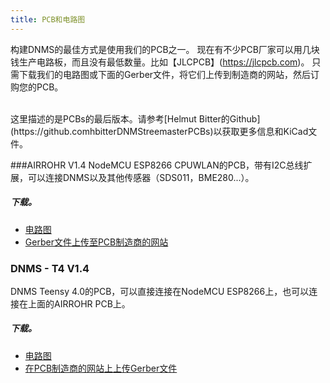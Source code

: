 ```yaml
---
title: PCB和电路图
---
```


构建DNMS的最佳方式是使用我们的PCB之一。
现在有不少PCB厂家可以用几块钱生产电路板，而且没有最低数量。比如【JLCPCB】(https://jlcpcb.com)。
只需下载我们的电路图或下面的Gerber文件，将它们上传到制造商的网站，然后订购您的PCB。

<br>
这里描述的是PCBs的最后版本。请参考[Helmut Bitter的Github](https://github.comhbitterDNMStreemasterPCBs)以获取更多信息和KiCad文件。

###AIRROHR V1.4
NodeMCU ESP8266 CPUWLAN的PCB，带有I2C总线扩展，可以连接DNMS以及其他传感器（SDS011，BME280...）。


##### 下载。
* [电路图](.docsdnmsairrohr-PCB-电路图.pdf)
* [Gerber文件上传至PCB制造商的网站](.docsdnmsairrohr-PCB-circuit-diagram-gerber.zip)


### DNMS - T4 V1.4
DNMS Teensy 4.0的PCB，可以直接连接在NodeMCU ESP8266上，也可以连接在上面的AIRROHR PCB上。


##### 下载。
* [电路图](.docsdnmsdnms-噪声测量-Tensy-40-电路图.pdf)
* [在PCB制造商的网站上上传Gerber文件](.docsdnmsdnms-噪声测量-teensy-40-circuit-gerber.zip)

